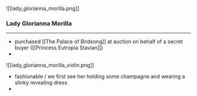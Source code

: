 ![[lady_glorianna_morilla.png]]
### Lady Glorianna Morilla


---
- purchased [[The Palace of Birdsong]] at auction on behalf of a secret buyer ([[Princess Eutropia Stavian]])
- 

![[lady_glorianna_morilla_violin.png]]
- fashionable / we first see her holding some champagne and wearing a slinky revealing dress
- 